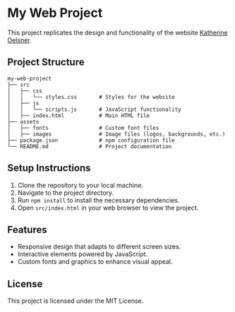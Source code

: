 # My Web Project

This project replicates the design and functionality of the website [Katherine Oelsner](https://www.katherineoelsner.com/).

## Project Structure

```
my-web-project
├── src
│   ├── css
│   │   └── styles.css       # Styles for the website
│   ├── js
│   │   └── scripts.js       # JavaScript functionality
│   ├── index.html           # Main HTML file
├── assets
│   ├── fonts                # Custom font files
│   ├── images               # Image files (logos, backgrounds, etc.)
├── package.json             # npm configuration file
└── README.md                # Project documentation
```

## Setup Instructions

1. Clone the repository to your local machine.
2. Navigate to the project directory.
3. Run `npm install` to install the necessary dependencies.
4. Open `src/index.html` in your web browser to view the project.

## Features

- Responsive design that adapts to different screen sizes.
- Interactive elements powered by JavaScript.
- Custom fonts and graphics to enhance visual appeal.

## License

This project is licensed under the MIT License.